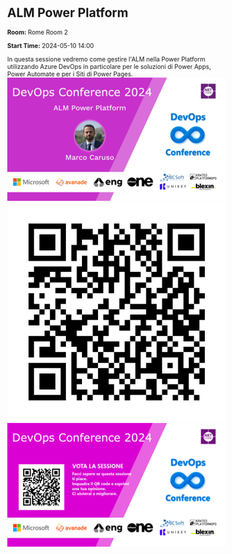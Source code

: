 # ALM Power Platform
**Room:** Rome Room 2

**Start Time:** 2024-05-10 14:00

In questa sessione vedremo come gestire l'ALM nella Power Platform utilizzando Azure DevOps in particolare per le soluzioni di Power Apps, Power Automate e per i Siti di Power Pages.
![Banner](room2_14_00.jpeg 'SessionBanner')
![QR](qr.png 'Qr')
![Voting Banner](votingBanner.png 'Voting Banner')

